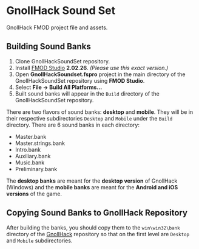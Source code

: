 # GnollHack Sound Set

GnollHack FMOD project file and assets.

## Building Sound Banks

1. Clone GnollHackSoundSet repository.
2. Install [FMOD Studio](https://www.fmod.com/) **2.02.26**. *(Please use this exact version.)*
3. Open **GnollHackSoundset.fspro** project in the main directory of the GnollHackSoundSet repository using **FMOD Studio**.
4. Select **File → Build All Platforms...**
5. Built sound banks will appear in the `Build` directory of the GnollHackSoundSet repository.

There are two flavors of sound banks: **desktop** and **mobile**. They will be in their respective subdirectories `Desktop` and `Mobile` under the `Build` directory. There are 6 sound banks in each directory:

- Master.bank
- Master.strings.bank
- Intro.bank
- Auxiliary.bank
- Music.bank
- Preliminary.bank

The **desktop banks** are meant for the **desktop version** of GnollHack (Windows) and the **mobile banks** are meant for the **Android and iOS versions** of the game.

## Copying Sound Banks to GnollHack Repository

 After building the banks, you should copy them to the `win\win32\bank` directory of the [GnollHack](https://github.com/hyvanmielenpelit/GnollHack) repository so that on the first level are `Desktop` and `Mobile` subdirectories.

